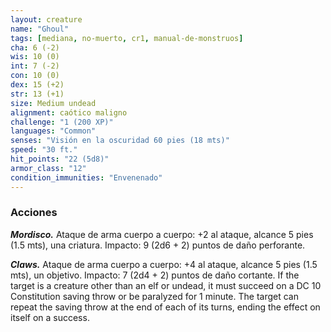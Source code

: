 ```yaml
---
layout: creature
name: "Ghoul"
tags: [mediana, no-muerto, cr1, manual-de-monstruos]
cha: 6 (-2)
wis: 10 (0)
int: 7 (-2)
con: 10 (0)
dex: 15 (+2)
str: 13 (+1)
size: Medium undead
alignment: caótico maligno
challenge: "1 (200 XP)"
languages: "Common"
senses: "Visión en la oscuridad 60 pies (18 mts)"
speed: "30 ft."
hit_points: "22 (5d8)"
armor_class: "12"
condition_immunities: "Envenenado"
---
```


### Acciones

***Mordisco.*** Ataque de arma cuerpo a cuerpo: +2 al ataque, alcance 5 pies (1.5 mts), una criatura. Impacto: 9 (2d6 + 2) puntos de daño perforante.

***Claws.*** Ataque de arma cuerpo a cuerpo: +4 al ataque, alcance 5 pies (1.5 mts), un objetivo. Impacto: 7 (2d4 + 2) puntos de daño cortante. If the target is a creature other than an elf or undead, it must succeed on a DC 10 Constitution saving throw or be paralyzed for 1 minute. The target can repeat the saving throw at the end of each of its turns, ending the effect on itself on a success.
